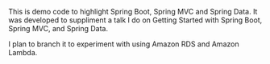 This is demo code to highlight Spring Boot, Spring MVC and Spring Data. It was developed to suppliment a talk I do on Getting Started with Spring Boot, Spring MVC, and Spring Data.

I plan to branch it to experiment with using Amazon RDS and Amazon Lambda. 

